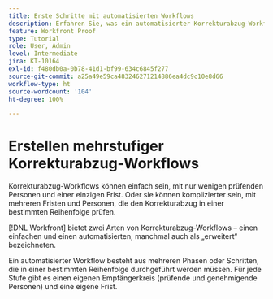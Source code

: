 ```yaml
---
title: Erste Schritte mit automatisierten Workflows
description: Erfahren Sie, was ein automatisierter Korrekturabzug-Workflow in [!DNL  Workfront] ist und wie er sich von einem einfachen Workflow unterscheidet.
feature: Workfront Proof
type: Tutorial
role: User, Admin
level: Intermediate
jira: KT-10164
exl-id: f480db0a-0b78-41d1-bf99-634c6845f277
source-git-commit: a25a49e59ca483246271214886ea4dc9c10e8d66
workflow-type: ht
source-wordcount: '104'
ht-degree: 100%

---
```


# Erstellen mehrstufiger Korrekturabzug-Workflows

Korrekturabzug-Workflows können einfach sein, mit nur wenigen prüfenden Personen und einer einzigen Frist. Oder sie können komplizierter sein, mit mehreren Fristen und Personen, die den Korrekturabzug in einer bestimmten Reihenfolge prüfen.

[!DNL Workfront] bietet zwei Arten von Korrekturabzug-Workflows – einen einfachen und einen automatisierten, manchmal auch als „erweitert“ bezeichneten.

Ein automatisierter Workflow besteht aus mehreren Phasen oder Schritten, die in einer bestimmten Reihenfolge durchgeführt werden müssen. Für jede Stufe gibt es einen eigenen Empfängerkreis (prüfende und genehmigende Personen) und eine eigene Frist.

<!--
Note by Chuck Middleton, 6-28-22:
This tutorial is an incomplete dulplicate. It should have a video included. Video with MPC ID 335130 does an excellent job of explaining automated workflows, but it was in the Workfront Proof > Administration and setup section of the TOC. I moved it, along with related workflow tutorials, into the Workfront Proof > Proof workflows section. I also removed this tutorial from the TOC.
-->

